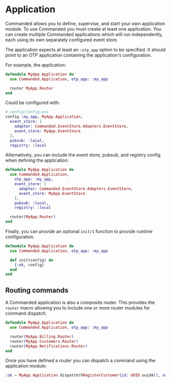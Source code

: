 # Application

Commanded allows you to define, supervise, and start your own application module. To use Commanded you must create at least one application. You can create multiple Commanded applications which will run independently, each using its own separately configured event store.

The application expects at least an `:otp_app` option to be specified. It should point to an OTP application containing the application's configuration.

For example, the application:

```elixir
defmodule MyApp.Application do
  use Commanded.Application, otp_app: :my_app

  router MyApp.Router
end
```

Could be configured with:

```elixir
# config/config.exs
config :my_app, MyApp.Application,
  event_store: [
    adapter: Commanded.EventStore.Adapters.EventStore,
    event_store: MyApp.EventStore
  ],
  pubsub: :local,
  registry: :local
```

Alternatively, you can include the event store, pubsub, and registry config when defining the application:

```elixir
defmodule MyApp.Application do
  use Commanded.Application,
    otp_app: :my_app,
    event_store: [
      adapter: Commanded.EventStore.Adapters.EventStore,
      event_store: MyApp.EventStore
    ],
    pubsub: :local,
    registry: :local

  router(MyApp.Router)
end
```

Finally, you can provide an optional `init/1` function to provide runtime configuration.

```elixir
defmodule MyApp.Application do
  use Commanded.Application, otp_app: :my_app

  def init(config) do
    {:ok, config}
  end
end
```

## Routing commands

A Commanded application is also a composite router. This provides the `router` macro allowing you to include one or more router modules for command dispatch.

```elixir
defmodule MyApp.Application do
  use Commanded.Application, otp_app: :my_app

  router(MyApp.Billing.Router)
  router(MyApp.Customers.Router)
  router(MyApp.Notifications.Router)
end
```

Once you have defined a router you can dispatch a command using the application module:

```elixir
:ok = MyApp.Application.dispatch(%RegisterCustomer{id: UUID.uuid4(), name: "Ben"})
```
